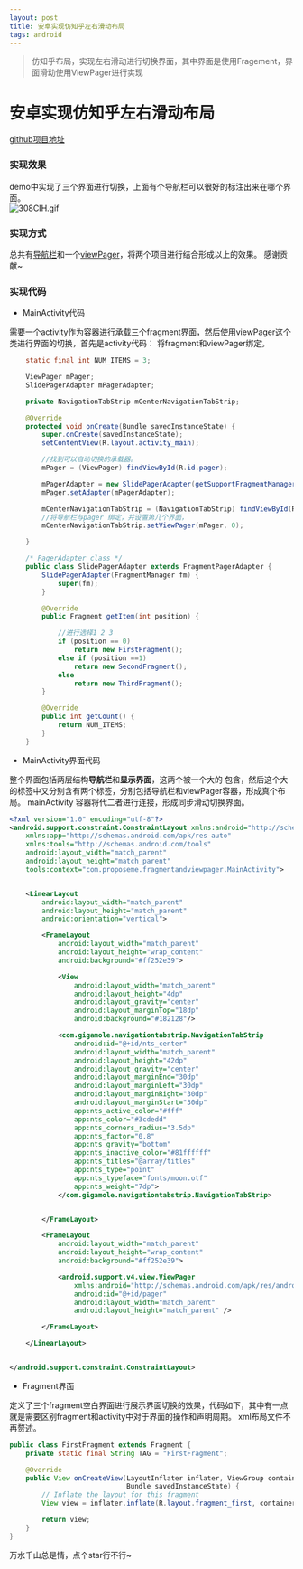 ```yaml
---
layout: post
title: 安卓实现仿知乎左右滑动布局
tags: android 
---
```



> 仿知乎布局，实现左右滑动进行切换界面，其中界面是使用Fragement，界面滑动使用ViewPager进行实现  

# 安卓实现仿知乎左右滑动布局
[github项目地址](<https://github.com/LostStarTvT/FragmentAndViewPager>)

### 实现效果

demo中实现了三个界面进行切换，上面有个导航栏可以很好的标注出来在哪个界面。  
![308CIH.gif](https://s2.ax1x.com/2020/02/27/308CIH.gif)


### 实现方式
总共有[导航栏](https://github.com/Devlight/NavigationTabStrip)和一个[viewPager](https://github.com/danilao/fragments-viewpager-example)，将两个项目进行结合形成以上的效果。 感谢贡献~   
### 实现代码
- MainActivity代码

需要一个activity作为容器进行承载三个fragment界面，然后使用viewPager这个类进行界面的切换，首先是activity代码： 将fragment和viewPager绑定。  

```java
 	static final int NUM_ITEMS = 3;

    ViewPager mPager;
    SlidePagerAdapter mPagerAdapter;

    private NavigationTabStrip mCenterNavigationTabStrip;

    @Override
    protected void onCreate(Bundle savedInstanceState) {
        super.onCreate(savedInstanceState);
        setContentView(R.layout.activity_main);

        //找到可以自动切换的承载器。
        mPager = (ViewPager) findViewById(R.id.pager);

        mPagerAdapter = new SlidePagerAdapter(getSupportFragmentManager());
        mPager.setAdapter(mPagerAdapter);

        mCenterNavigationTabStrip = (NavigationTabStrip) findViewById(R.id.nts_center);
        //将导航栏与pager 绑定，并设置第几个界面，
        mCenterNavigationTabStrip.setViewPager(mPager, 0);

    }

    /* PagerAdapter class */
    public class SlidePagerAdapter extends FragmentPagerAdapter {
        SlidePagerAdapter(FragmentManager fm) {
            super(fm);
        }

        @Override
        public Fragment getItem(int position) {

            //进行选择1 2 3
            if (position == 0)
                return new FirstFragment();
            else if (position ==1)
                return new SecondFragment();
            else
                return new ThirdFragment();
        }

        @Override
        public int getCount() {
            return NUM_ITEMS;
        }
    }
```

- MainActivity界面代码

整个界面包括两层结构**导航栏**和**显示界面**，这两个被一个大的<LinearLayout> 包含，然后这个大的<LinearLout>标签中又分别含有两个<FrameLayout>标签，分别包括导航栏和viewPager容器，形成真个布局。 mainActivity 容器将代二者进行连接，形成同步滑动切换界面。

```xml
<?xml version="1.0" encoding="utf-8"?>
<android.support.constraint.ConstraintLayout xmlns:android="http://schemas.android.com/apk/res/android"
    xmlns:app="http://schemas.android.com/apk/res-auto"
    xmlns:tools="http://schemas.android.com/tools"
    android:layout_width="match_parent"
    android:layout_height="match_parent"
    tools:context="com.proposeme.fragmentandviewpager.MainActivity">


    <LinearLayout
        android:layout_width="match_parent"
        android:layout_height="match_parent"
        android:orientation="vertical">

        <FrameLayout
            android:layout_width="match_parent"
            android:layout_height="wrap_content"
            android:background="#ff252e39">

            <View
                android:layout_width="match_parent"
                android:layout_height="4dp"
                android:layout_gravity="center"
                android:layout_marginTop="18dp"
                android:background="#182128"/>

            <com.gigamole.navigationtabstrip.NavigationTabStrip
                android:id="@+id/nts_center"
                android:layout_width="match_parent"
                android:layout_height="42dp"
                android:layout_gravity="center"
                android:layout_marginEnd="30dp"
                android:layout_marginLeft="30dp"
                android:layout_marginRight="30dp"
                android:layout_marginStart="30dp"
                app:nts_active_color="#fff"
                app:nts_color="#3cdedd"
                app:nts_corners_radius="3.5dp"
                app:nts_factor="0.8"
                app:nts_gravity="bottom"
                app:nts_inactive_color="#81ffffff"
                app:nts_titles="@array/titles"
                app:nts_type="point"
                app:nts_typeface="fonts/moon.otf"
                app:nts_weight="7dp">
            </com.gigamole.navigationtabstrip.NavigationTabStrip>


        </FrameLayout>

        <FrameLayout
            android:layout_width="match_parent"
            android:layout_height="wrap_content"
            android:background="#ff252e39">

            <android.support.v4.view.ViewPager
                xmlns:android="http://schemas.android.com/apk/res/android"
                android:id="@+id/pager"
                android:layout_width="match_parent"
                android:layout_height="match_parent" />

        </FrameLayout>

    </LinearLayout>


</android.support.constraint.ConstraintLayout>
```

- Fragment界面

定义了三个fragment空白界面进行展示界面切换的效果，代码如下，其中有一点就是需要区别fragment和activity中对于界面的操作和声明周期。 xml布局文件不再赘述。   

```java
public class FirstFragment extends Fragment {
    private static final String TAG = "FirstFragment";

    @Override
    public View onCreateView(LayoutInflater inflater, ViewGroup container,
                             Bundle savedInstanceState) {
        // Inflate the layout for this fragment
        View view = inflater.inflate(R.layout.fragment_first, container, false);

        return view;
    }
}
```

万水千山总是情，点个star行不行~